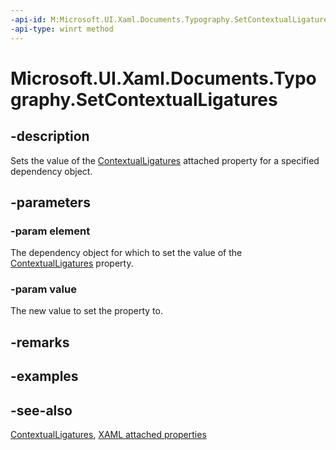 ```yaml
---
-api-id: M:Microsoft.UI.Xaml.Documents.Typography.SetContextualLigatures(Microsoft.UI.Xaml.DependencyObject,System.Boolean)
-api-type: winrt method
---
```


<!-- Method syntax
public void SetContextualLigatures(Windows.UI.Xaml.DependencyObject element, System.Boolean value)
-->

# Microsoft.UI.Xaml.Documents.Typography.SetContextualLigatures

## -description
Sets the value of the [ContextualLigatures](typography_contextualligatures.md) attached property for a specified dependency object.

## -parameters
### -param element
The dependency object for which to set the value of the [ContextualLigatures](typography_contextualligatures.md) property.

### -param value
The new value to set the property to.

## -remarks

## -examples

## -see-also

[ContextualLigatures](typography_contextualligatures.md), [XAML attached properties](/windows/uwp/xaml-platform/attached-properties-overview)
